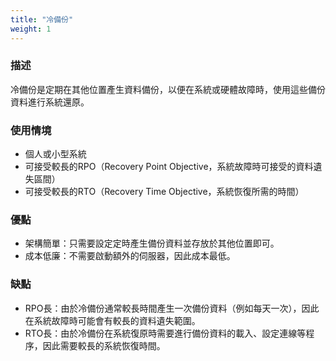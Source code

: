 ```yaml
---
title: "冷備份"
weight: 1
---
```


### **描述**

冷備份是定期在其他位置產生資料備份，以便在系統或硬體故障時，使用這些備份資料進行系統還原。

### **使用情境**

- 個人或小型系統
- 可接受較長的RPO（Recovery Point Objective，系統故障時可接受的資料遺失區間）
- 可接受較長的RTO（Recovery Time Objective，系統恢復所需的時間）

### **優點**

- 架構簡單：只需要設定定時產生備份資料並存放於其他位置即可。
- 成本低廉：不需要啟動額外的伺服器，因此成本最低。

### **缺點**

- RPO長：由於冷備份通常較長時間產生一次備份資料（例如每天一次），因此在系統故障時可能會有較長的資料遺失範圍。
- RTO長：由於冷備份在系統復原時需要進行備份資料的載入、設定連線等程序，因此需要較長的系統恢復時間。